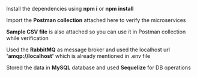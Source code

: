 Install the dependencies using **npm i** or **npm install**

Import the **Postman collection** attached here to verify the microservices

**Sample CSV file** is also attached so you can use it in Postman collection while verification

Used the **RabbitMQ** as message broker and used the localhost url **'amqp://localhost'** which is already mentioned in .env file

Stored the data in **MySQL** database and used **Sequelize** for DB operations
